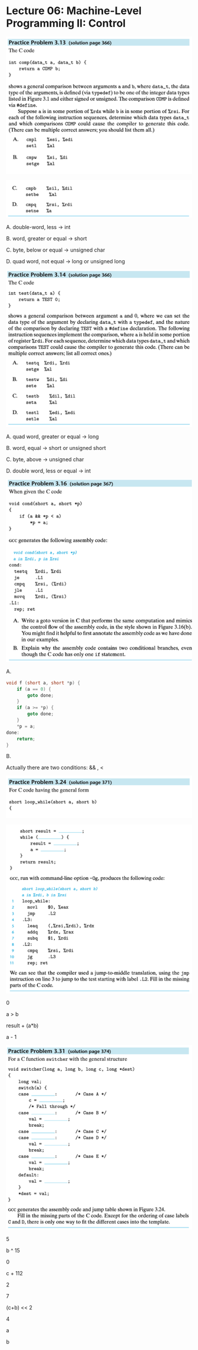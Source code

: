 # Lecture 06: Machine-Level Programming II: Control

![Screenshot 2022-09-20 at 21.35.43.png](Lecture%2006%20Machine-Level%20Programming%20II%20Control%2019e7dd2e654d4eebac233d7004c46919/Screenshot_2022-09-20_at_21.35.43.png)

![Screenshot 2022-09-20 at 21.35.47.png](Lecture%2006%20Machine-Level%20Programming%20II%20Control%2019e7dd2e654d4eebac233d7004c46919/Screenshot_2022-09-20_at_21.35.47.png)

A. double-word, less → int

B. word, greater or equal → short

C. byte, below or equal → unsigned char

D. quad word, not equal → long or unsigned long

![Screenshot 2022-09-20 at 21.37.40.png](Lecture%2006%20Machine-Level%20Programming%20II%20Control%2019e7dd2e654d4eebac233d7004c46919/Screenshot_2022-09-20_at_21.37.40.png)

A. quad word, greater or equal → long

B. word, equal → short or unsigned short

C. byte, above → unsigned char

D. double word, less or equal → int

![Screenshot 2022-09-20 at 21.38.31.png](Lecture%2006%20Machine-Level%20Programming%20II%20Control%2019e7dd2e654d4eebac233d7004c46919/Screenshot_2022-09-20_at_21.38.31.png)

A.

```cpp
void f (short a, short *p) {
	if (a == 0) {
		goto done;
	}
	if (a >= *p) {
		goto done;
	}
	*p = a;
done:
	return;
}
```

B.

Actually there are two conditions: && , <

![Screenshot 2022-09-20 at 21.40.30.png](Lecture%2006%20Machine-Level%20Programming%20II%20Control%2019e7dd2e654d4eebac233d7004c46919/Screenshot_2022-09-20_at_21.40.30.png)

![Screenshot 2022-09-20 at 21.40.35.png](Lecture%2006%20Machine-Level%20Programming%20II%20Control%2019e7dd2e654d4eebac233d7004c46919/Screenshot_2022-09-20_at_21.40.35.png)

0

a > b

result + (a*b)

a - 1

![Screenshot 2022-09-20 at 21.41.21.png](Lecture%2006%20Machine-Level%20Programming%20II%20Control%2019e7dd2e654d4eebac233d7004c46919/Screenshot_2022-09-20_at_21.41.21.png)

5

b ^ 15

0

c + 112

2

7

(c+b) << 2

4

a

b